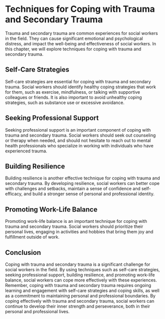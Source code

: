 Techniques for Coping with Trauma and Secondary Trauma
==========================================================================================================

Trauma and secondary trauma are common experiences for social workers in the field. They can cause significant emotional and psychological distress, and impact the well-being and effectiveness of social workers. In this chapter, we will explore techniques for coping with trauma and secondary trauma.

Self-Care Strategies
--------------------

Self-care strategies are essential for coping with trauma and secondary trauma. Social workers should identify healthy coping strategies that work for them, such as exercise, mindfulness, or talking with supportive colleagues or friends. It is also important to avoid unhealthy coping strategies, such as substance use or excessive avoidance.

Seeking Professional Support
----------------------------

Seeking professional support is an important component of coping with trauma and secondary trauma. Social workers should seek out counseling or therapy when needed, and should not hesitate to reach out to mental health professionals who specialize in working with individuals who have experienced trauma.

Building Resilience
-------------------

Building resilience is another effective technique for coping with trauma and secondary trauma. By developing resilience, social workers can better cope with challenges and setbacks, maintain a sense of confidence and self-efficacy, and build a stronger sense of personal and professional identity.

Promoting Work-Life Balance
---------------------------

Promoting work-life balance is an important technique for coping with trauma and secondary trauma. Social workers should prioritize their personal lives, engaging in activities and hobbies that bring them joy and fulfillment outside of work.

Conclusion
----------

Coping with trauma and secondary trauma is a significant challenge for social workers in the field. By using techniques such as self-care strategies, seeking professional support, building resilience, and promoting work-life balance, social workers can cope more effectively with these experiences. Remember, coping with trauma and secondary trauma requires ongoing learning and engagement with self-care strategies and coping skills, as well as a commitment to maintaining personal and professional boundaries. By coping effectively with trauma and secondary trauma, social workers can continue to develop their inner strength and perseverance, both in their personal and professional lives.
